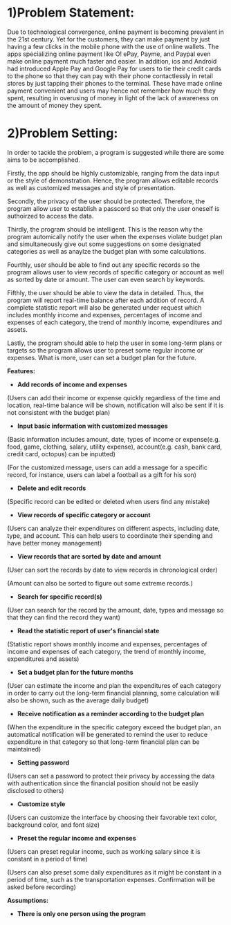 # 1)Problem Statement:
Due to technological convergence, online payment is becoming prevalent in the 21st century. Yet for the customers, they can make payment by just having a few clicks in the mobile phone with the use of online wallets. The apps specializing online payment like O! ePay, Payme, and Paypal even make online payment much faster and easier. In addition, ios and Android had introduced Apple Pay and Google Pay for users to tie their credit cards to the phone so that they can pay with their phone contactlessly in retail stores by just tapping their phones to the terminal. These have made online payment convenient and users may hence not remember how much they spent, resulting in overusing of money in light of the lack of awareness on the amount of money they spent.


# 2)Problem Setting:

In order to tackle the problem, a program is suggested while there are some aims to be accomplished.

Firstly, the app should be highly customizable, ranging from the data input or the style of demonstration. Hence, the program allows editable records as well as customized messages and style of presentation. 

Secondly, the privacy of the user should be protected. Therefore, the program allow user to establish a passcord so that only the user oneself is authoirzed to access the data. 

Thirdly, the program should be intelligent. This is the reason why the program automically notify the user when the expenses violate budget plan and simultaneously give out some suggestions on some designated categories as well as anaylze the budget plan with some calculations. 

Fourthly, user should be able to find out any specific records so the program allows user to view records of specific category or account as well as sorted by date or amount. The user can even search by keywords. 

Fifthly, the user should be able to view the data in detailed. Thus, the program will report real-time balance after each addition of record. A complete statistic report will also be generated under request which includes monthly income and expenses, percentages of income and expenses of each category, the trend of monthly income, expenditures and assets. 

Lastly, the program should able to help the user in some long-term plans or targets so the program allows user to preset some regular income or expenses. What is more, user can set a budget plan for the future.

**Features:**

- **Add records of income and expenses**

(Users can add their income or expense quickly regardless of the time and location, real-time balance will be shown, notification will also be sent if it is not consistent with the budget plan)

- **Input basic information with customized messages**

(Basic information includes amount, date, types of income or expense(e.g. food, game, clothing, salary, utility expense), account(e.g. cash, bank card, credit card, octopus) can be inputted)

(For the customized message, users can add a message for a specific record, for instance, users can label a football as a gift for his son)

- **Delete and edit records**

(Specific record can be edited or deleted when users find any mistake)

- **View records of specific category or account**

(Users can analyze their expenditures on different aspects, including date, type, and account. This can help users to coordinate their spending and have better money management)

- **View records that are sorted by date and amount**

(User can sort the records by date to view records in chronological order)

(Amount can also be sorted to figure out some extreme records.)

- **Search for specific record(s)**

(User can search for the record by the amount, date, types and message so that they can find the record they want)

- **Read the statistic report of user's financial state**

(Statistic report shows monthly income and expenses, percentages of income and expenses of each category, the trend of monthly income, expenditures and assets)

- **Set a budget plan for the future months**

(User can estimate the income and plan the expenditures of each category in order to carry out the long-term financial planning, some calculation will also be shown, such as the average daily budget)

- **Receive notification as a reminder according to the budget plan**

(When the expenditure in the specific category exceed the budget plan, an automatical notification will be generated to remind the user to reduce expenditure in that category so that long-term financial plan can be maintained)

- **Setting password**

(Users can set a password to protect their privacy by accessing the data with authentication since the financial position should not be easily disclosed to others)

- **Customize style**

(Users can customize the interface by choosing their favorable text color, background color, and font size)

- **Preset the regular income and expenses**

(Users can preset regular income, such as working salary since it is constant in a period of time)

(Users can also preset some daily expenditures as it might be constant in a period of time, such as the transportation expenses. Confirmation will be asked before recording)

**Assumptions:**

- **There is only one person using the program**
